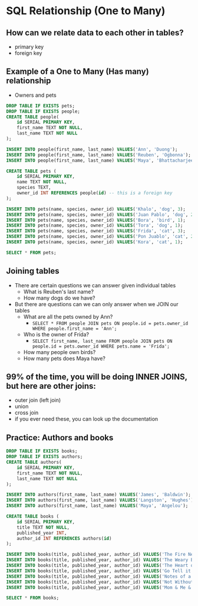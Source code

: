 # SQL Relationship (One to Many)

## How can we relate data to each other in tables?
- primary key
- foreign key

## Example of a One to Many (Has many) relationship
- Owners and pets

```sql
DROP TABLE IF EXISTS pets;
DROP TABLE IF EXISTS people;
CREATE TABLE people(
	id SERIAL PRIMARY KEY,
	first_name TEXT NOT NULL,
	last_name TEXT NOT NULL
);

INSERT INTO people(first_name, last_name) VALUES('Ann', 'Duong');
INSERT INTO people(first_name, last_name) VALUES('Reuben', 'Ogbonna');
INSERT INTO people(first_name, last_name) VALUES('Maya', 'Bhattacharjee');

CREATE TABLE pets (
    id SERIAL PRIMARY KEY,
    name TEXT NOT NULL,
	species TEXT,
	owner_id INT REFERENCES people(id) -- this is a foreign key
);

INSERT INTO pets(name, species, owner_id) VALUES('Khalo', 'dog', 3);
INSERT INTO pets(name, species, owner_id) VALUES('Juan Pablo', 'dog', 2);
INSERT INTO pets(name, species, owner_id) VALUES('Bora', 'bird', 1);
INSERT INTO pets(name, species, owner_id) VALUES('Tora', 'dog', 1);
INSERT INTO pets(name, species, owner_id) VALUES('Frida', 'cat', 3);
INSERT INTO pets(name, species, owner_id) VALUES('Pon Juablo', 'cat', 2);
INSERT INTO pets(name, species, owner_id) VALUES('Kora', 'cat', 1);

SELECT * FROM pets;
```

## Joining tables
- There are certain questions we can answer given individual tables
  - What is Reuben's last name?
  - How many dogs do we have?
- But there are questions can we can only answer when we JOIN our tables
  - What are all the pets owned by Ann?
    - `SELECT * FROM people JOIN pets ON people.id = pets.owner_id WHERE people.first_name = 'Ann';`
  - Who is the owner of Frida?
    - `SELECT first_name, last_name FROM people JOIN pets ON people.id = pets.owner_id WHERE pets.name = 'Frida';`
  - How many people own birds?
  - How many pets does Maya have?

## 99% of the time, you will be doing INNER JOINS, but here are other joins:
- outer join (left join)
- union
- cross join
- if you ever need these, you can look up the documentation

## Practice: Authors and books

```sql
DROP TABLE IF EXISTS books;
DROP TABLE IF EXISTS authors;
CREATE TABLE authors(
	id SERIAL PRIMARY KEY,
	first_name TEXT NOT NULL,
	last_name TEXT NOT NULL
);

INSERT INTO authors(first_name, last_name) VALUES('James', 'Baldwin');
INSERT INTO authors(first_name, last_name) VALUES('Langston', 'Hughes');
INSERT INTO authors(first_name, last_name) VALUES('Maya', 'Angelou');

CREATE TABLE books (
    id SERIAL PRIMARY KEY,
    title TEXT NOT NULL,
	published_year INT,
	author_id INT REFERENCES authors(id)
);

INSERT INTO books(title, published_year, author_id) VALUES('The Fire Next Time', 1963, 1);
INSERT INTO books(title, published_year, author_id) VALUES('The Weary Blues', 1926, 2);
INSERT INTO books(title, published_year, author_id) VALUES('The Heart of a Woman', 1981, 3);
INSERT INTO books(title, published_year, author_id) VALUES('Go Tell it on the Mountain', 1953, 1);
INSERT INTO books(title, published_year, author_id) VALUES('Notes of a Native Son', 1955, 1);
INSERT INTO books(title, published_year, author_id) VALUES('Not Without Laughter', 1930, 2);
INSERT INTO books(title, published_year, author_id) VALUES('Mom & Me & Mom', 2013, 3);

SELECT * FROM books;
```


